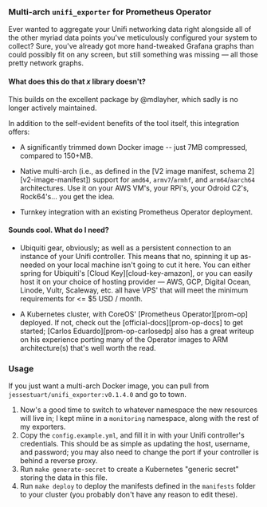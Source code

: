 ### Multi-arch `unifi_exporter` for Prometheus Operator

Ever wanted to aggregate your Unifi networking data right alongside all of the
other myriad data points you've meticulously configured your system to collect?
Sure, you've already got more hand-tweaked Grafana graphs than could possibly
fit on any screen, but still something was missing — all those pretty network
graphs.

#### What does this do that *x* library doesn't?

This builds on the excellent package by @mdlayher, which sadly is no longer
actively maintained.

In addition to the self-evident benefits of the tool itself, this integration
offers:

- A significantly trimmed down Docker image -- just 7MB compressed, compared to
  150+MB.

- Native multi-arch (i.e., as defined in the [V2 image manifest, schema
  2][v2-image-manifest]) support for `amd64`, `armv7`/`armhf`, and `arm64`/`aarch64`
  architectures. Use it on your AWS VM's, your RPi's, your Odroid C2's,
  Rock64's... you get the idea.

- Turnkey integration with an existing Prometheus Operator deployment.

#### Sounds cool. What do I need?

- Ubiquiti gear, obviously; as well as a persistent connection to an instance of
  your Unifi controller. This means that no, spinning it up as-needed on your
  local machine isn't going to cut it here. You can either spring for Ubiquiti's
  [Cloud Key][cloud-key-amazon], or you can easily host it on your choice of
  hosting provider — AWS, GCP, Digital Ocean, Linode, Vultr, Scaleway, etc. all
  have VPS' that will meet the minimum requirements for <= $5 USD / month.

- A Kubernetes cluster, with CoreOS' [Prometheus
  Operator][prom-op] deployed. If not, check out the
  [official-docs][prom-op-docs] to get started; [Carlos
  Eduardo][prom-op-carlosedp] also has a great writeup on his experience porting
  many of the Operator images to ARM architecture(s) that's well worth the
  read.

### Usage

If you just want a multi-arch Docker image, you can pull from
`jessestuart/unifi_exporter:v0.1.4.0` and go to town.

1. Now's a good time to switch to whatever namespace the new resources will
   live in; I kept miine in a `monitoring` namespace, along with the rest of
   my exporters.
1. Copy the `config.example.yml`, and fill it in with your Unifi controller's
   credentials. This should be as simple as updating the host, username, and
   password; you may also need to change the port if your controller is behind
   a reverse proxy.
1. Run `make generate-secret` to create a Kubernetes "generic secret" storing
   the data in this file.
1. Run `make deploy` to deploy the manifests defined in the `manifests` folder
   to your cluster (you probably don't have any reason to edit these).
